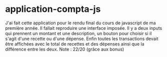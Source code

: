 # application-compta-js
J'ai fait cette application pour le rendu final du cours de javascript de ma première année. Il fallait reproduire une interface imposée. Il y a deux inputs qui prennent un montant et une description, un bouton pour choisir si il s'agit d'une recette ou d'une dépense. Enfin toutes les transactions devait être affichées avec le total de recettes et des dépenses ainsi que la différence entre les deux. Note : 22/20 (grâce aux bonus)    

